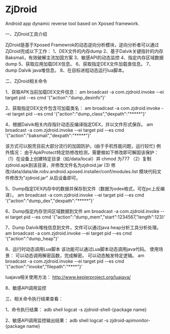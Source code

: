 ZjDroid
=======

Android app dynamic reverse tool based on Xposed framework.


一、ZjDroid工具介绍

ZjDroid是基于Xposed Framewrok的动态逆向分析模块，逆向分析者可以通过ZjDroid完成以下工作：
1、DEX文件的内存dump
2、基于Dalvik关键指针的内存Baksmali，有效破解主流加固方案
3、敏感API的动态监控
4、指定内存区域数据dump
5、获取应用加载DEX信息。
6、获取指定DEX文件加载类信息。
7、dump Dalvik java堆信息。
8、在目标进程动态运行lua脚本。


二、ZjDroid相关命令

1、获取APK当前加载DEX文件信息：
am broadcast -a com.zjdroid.invoke --ei target pid --es cmd '{"action":"dump_dexinfo"}'

2、获取指定DEX文件包含可加载类名：
am broadcast -a com.zjdroid.invoke --ei target pid --es cmd '{"action":"dump_class","dexpath":"*****"}'

4、根据Dalvik相关内存指针动态反编译指定DEX，并以文件形式保存。
am broadcast -a com.zjdroid.invoke --ei target pid --es cmd '{"action":"baksmali","dexpath":"*****"}'

该方式可以脱壳目前大部分流行的加固防护。(由于手机性能问题，运行较忙)
例外情况：
由于ApkProtect特定防修改检测，需要做如下修改即可解固该保护：
（1）在设备上创建特定目录（如/data/local）并 chmod 为777
（2）复制zjdroid.apk到该目录，并修改文件名为zjdroid.jar
 (3) 修改/data/data/de.robv.android.xposed.installer/conf/modules.list 模块代码文件修改为"zjdroid.jar"
从启设备即可。

5、Dump指定DEX内存中的数据并保存到文件（数据为odex格式，可在pc上反编译）。
am broadcast -a com.zjdroid.invoke --ei target pid --es cmd '{"action":"dump_dex","dexpath":"*****"}'


6、Dump指定内存空间区域数据到文件
am broadcast -a com.zjdroid.invoke --ei target pid --es cmd '{"action":"dump_mem","start":1234567,"length":123}'

7、Dump Dalvik堆栈信息到文件，文件可以通过java heap分析工具分析处理。
am broadcast -a com.zjdroid.invoke --ei target pid --es cmd '{"action":"dump_heap"}'

8、运行时动态调用Lua脚本
该功能可以通过Lua脚本动态调用java代码。
使用场景：
可以动态调用解密函数，完成解密。
可以动态触发特定逻辑。
am broadcast -a com.zjdroid.invoke --ei target pid --es cmd '{"action":"invoke","filepath":"****"}'

luajava相关使用方法：
http://www.keplerproject.org/luajava/

8、敏感API调用监控


三、相关命令执行结果查看：

1、命令执行结果：
adb shell logcat -s zjdroid-shell-{package name}

2、敏感API调用监控输出结果：
adb shell logcat -s zjdroid-apimonitor-{package name}
